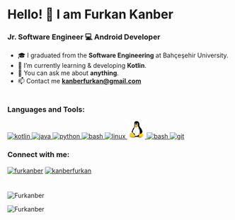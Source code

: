 <h1> Hello! 👋 I am Furkan Kanber </h1> 
<h3> Jr. Software Engineer 💻 Android Developer </h3>

  
- 🎓 I graduated from the **Software Engineering** at Bahçeşehir University. 
- 🔭 I’m currently learning & developing **Kotlin**.
- 💬 You can ask me about **anything**.
- 📫 Contact me **kanberfurkan@gmail.com**

<h1></h1> 

<h3 align="left">Languages and Tools:</h3>
<p align="left">
  <a href="https://kotlinlang.org/" target="_blank">
    <img
      src="https://www.logo.wine/a/logo/Kotlin_(programming_language)/Kotlin_(programming_language)-Logo.wine.svg"
      alt="kotlin"
      width="40"
      height="40"
    /> </a
  >
  <a href="https://www.java.com/" target="_blank">
    <img
      src="https://www.vectorlogo.zone/logos/java/java-icon.svg"
      alt="java"
      width="40"
      height="40"
    /> </a
  >
  <a href="https://www.python.org/"
    target="_blank"
  >
    <img
      src="https://www.vectorlogo.zone/logos/python/python-icon.svg"
      alt="python"
      width="40"
      height="40"
    />
  </a>
  <a href="https://www.gnu.org/software/bash/" target="_blank"> <img src="https://bashlogo.com/img/symbol/svg/full_colored_dark.svg" alt="bash" width="45" height="45"/> </a>
<a href="https://developer.android.com/" target="_blank"> <img src="https://www.svgrepo.com/show/303175/android-logo.svg" alt="linux" width="40" height="40"/> </a>
<a href="https://www.linux.org/" target="_blank"> <img src="https://raw.githubusercontent.com/devicons/devicon/master/icons/linux/linux-original.svg" alt="linux" width="40" height="40"/> </a> 
<a href="https://ubuntu.com/" target="_blank"> <img src="https://seeklogo.com/images/U/ubuntu-logo-8FDEC6A07B-seeklogo.com.png" alt="bash" width="40" height="40"/> </a>
<a href="https://git-scm.com/" target="_blank"> <img src="https://www.vectorlogo.zone/logos/git-scm/git-scm-icon.svg" alt="git" width="40" height="40"/> </a>
</p>

<h3 align="left">Connect with me:</h3>
<p align="left">
  <a href="https://www.linkedin.com/in/furkanber/" target="blank"
    ><img
      align="center"
      src="https://velanovascular.com/wp-content/uploads/2020/06/LinkedIn.png"
      alt="furkanber"
      height="35"
      width="35"
  /></a>
  <a href="https://www.hackerrank.com/kanberfurkan" target="blank"
    ><img
      align="center"
      src="https://upload.wikimedia.org/wikipedia/commons/thumb/4/40/HackerRank_Icon-1000px.png/240px-HackerRank_Icon-1000px.png"
      alt="kanberfurkan"
      height="35"
      width="35"
  /></a>
</p>

<h1></h1> 
<p align="left"> <img src="https://github-readme-stats.vercel.app/api/top-langs?username=Furkanber&show_icons=true&locale=en&layout=compact&theme=tokyonight" alt="Furkanber" /> </p>

<p align="left"> <img src="https://github-readme-stats.vercel.app/api?username=Furkanber&show_icons=true&locale=en&theme=tokyonight" alt="Furkanber" /> </p>
